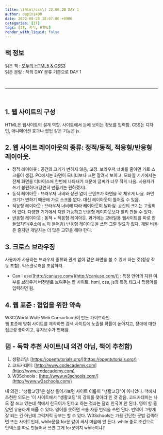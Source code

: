 ```yaml
---
title: \[html/css\] 22.08.28 DAY 1
author: dapin1490
date: 2022-08-28 18:07:00 +0900
categories: [IT]
tags: [IT, 지식, HTML]
render_with_liquid: false
---
```


## 책 정보
읽은 책 : [모두의 HTML5 & CSS3](https://thebook.io/006943/application/)  
읽은 분량 : 책의 DAY 분류 기준으로 DAY 1  
  
<br>

-----

<br>

## 1. 웹 사이트의 구성
HTML은 웹사이트의 설계 역할. 사이트에서 눈에 보이는 정보를 입력함. CSS는 디자인, 애니메이션 효과나 팝업 같은 기능은 js.  
  
## 2. 웹 사이트 레이아웃의 종류: 정적/동적, 적응형/반응형 레이아웃.
- 정적 레이아웃 : 공간의 크기가 변하지 않음, 고정. 브라우저 너비를 줄이면 가로 스크롤이 생김. PC에서는 화면이 모니터보다 크면 잘려서 보이고, 모바일 기기에서는 전체 화면을 디바이스에 한번에 나타내기 때문에 글씨가 너무 작게 나옴. 사용자가 쓰기 불편하다(당연히 만들기는 편하겠지).
- 동적 레이아웃 : 브라우저 너비와 상관 없이 콘텐츠가 화면을 꽉 채우게 나옴. 화면 크기가 변하기 때문에 가로 스크롤 없다. 대신 레이아웃이 틀어질 수 있음.
- 적응형 레이아웃 : 브라우저 너비에 따라 레이아웃이 달라짐. 공간의 크기는 고정되어 있다. 다양한 기기에서 지원 가능하고 반응형 레이아웃보다 빨리 만들 수 있다.
- 반응형 레이아웃 : 동적 + 적응형 레이아웃. 과거에는 모바일용 웹사이트를 따로 만들었지만(주소에 `m.`이 들어감) 반응형 레이아웃을 쓰면 그럴 필요가 없다. 개발 비용은 줄지만 개발자는 더 많은 고민을 해야 한다.
  
## 3. 크로스 브라우징
사용자가 사용하는 브라우저 종류와 관계 없이 같은 화면을 볼 수 있게 하는 것(정상 작동 포함). 익스플로러를 조심하라.  
- Can I use([http://caniuse.com/](http://caniuse.com/)) : 특정 언어의 지원 여부를 브라우저 버전별로 보여주는 웹 사이트. html, css, js의 특정 태그나 명령어를 입력하면 됨.
  
## 4. 웹 표준 : 협업을 위한 약속
W3C(World Wide Web Consortium)이 만든 가이드라인.  
웹 표준에 맞춰 사이트를 제작하면 검색 사이트에 노출될 확률이 높아지고, 장애에 대한 접근성 좋아지고, 유지보수가 편해짐.  
  
## 덤 - 독학 추천 사이트(내 의견 아님, 책이 추천함)
1. 생활코딩: [https://opentutorials.org/](https://opentutorials.org/)  
2. 코드카데미: [http://www.codecademy.com](http://www.codecademy.com)  
3. W3Schools : [http://www.w3schools.com/](http://www.w3schools.com/)  
  
내 의견 : "생활코딩"은 실상 들어가보면 사이트 이름이 "생활코딩"이 아니었다. 책에서 추천한 의도는 '이 사이트에서 "생활코딩"의 강의를 찾아라'인 것 같음. 코드카데미는 나도 잘 쓰고 있는데 책에서 한국어가 된다고 하는 것과는 달리 한국어 안 된다. 영어 할 줄 알면 유용하게 배울 수 있다. 영어를 못하면 크롬 자동 번역을 쓰면 된다. 번역이 그렇게 잘 되는 건 아닌데 그럭저럭 공부는 할 수 있다. W3Schools는 가끔 간단한 문법 검색하면 뜨는 사이트인데, while문을 for문 같이 써서 마음에 안 든다. while 종료 조건으로 인덱스를 따로 만들어서 쓰면 그게 for문이지 while이냐?  